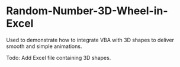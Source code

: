 # Random-Number-3D-Wheel-in-Excel
Used to demonstrate how to integrate VBA with 3D shapes to deliver smooth and simple animations.


Todo: Add Excel file containing 3D shapes.
